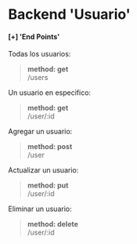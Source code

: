 # Backend 'Usuario'

#### **[+] 'End Points'**
Todas los usuarios:
>**method: get**\
>/users

Un usuario en especifico:
>**method: get**\
>/user/:id

Agregar un usuario:
>**method: post**\
>/user

Actualizar un usuario:
>**method: put**\
>/user/:id

Eliminar un usuario:
>**method: delete**\
>/user/:id
